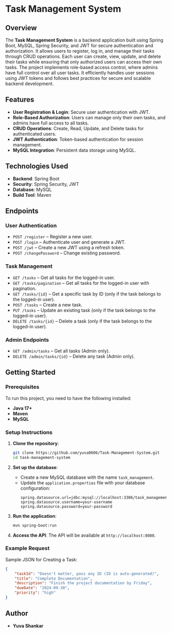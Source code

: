 # Task Management System

## Overview
The **Task Management System** is a backend application built using Spring Boot, MySQL, Spring Security, and JWT for secure authentication and authorization. It allows users to register, log in, and manage their tasks through CRUD operations. Each user can create, view, update, and delete their tasks while ensuring that only authorized users can access their own tasks. The project implements role-based access control, where admins have full control over all user tasks. It efficiently handles user sessions using JWT tokens and follows best practices for secure and scalable backend development.

## Features
- **User Registration & Login**: Secure user authentication with JWT.
- **Role-Based Authorization**: Users can manage only their own tasks, and admins have full access to all tasks.
- **CRUD Operations**: Create, Read, Update, and Delete tasks for authenticated users.
- **JWT Authentication**: Token-based authentication for session management.
- **MySQL Integration**: Persistent data storage using MySQL.

## Technologies Used
- **Backend**: Spring Boot
- **Security**: Spring Security, JWT
- **Database**: MySQL
- **Build Tool**: Maven

## Endpoints

### User Authentication
- `POST /register` – Register a new user.
- `POST /login` – Authenticate user and generate a JWT.
- `POST /jwt` – Create a new JWT using a refresh token.
- `POST /changePassword` – Change existing password.

### Task Management
- `GET /tasks` – Get all tasks for the logged-in user.
- `GET /tasks/pagination` – Get all tasks for the logged-in user with pagination.
- `GET /tasks/{id}` – Get a specific task by ID (only if the task belongs to the logged-in user).
- `POST /tasks` – Create a new task.
- `PUT /tasks` – Update an existing task (only if the task belongs to the logged-in user).
- `DELETE /tasks/{id}` – Delete a task (only if the task belongs to the logged-in user).

### Admin Endpoints
- `GET /admin/tasks` – Get all tasks (Admin only).
- `DELETE /admin/tasks/{id}` – Delete any task (Admin only).

## Getting Started

### Prerequisites
To run this project, you need to have the following installed:
- **Java 17+**
- **Maven**
- **MySQL**

### Setup Instructions

1. **Clone the repository**:
   ```bash
   git clone https://github.com/yuva0606/Task-Management-System.git
   cd task-management-system
   ```

2. **Set up the database**:
   - Create a new MySQL database with the name `task_management`.
   - Update the `application.properties` file with your database configuration:
     ```properties
     spring.datasource.url=jdbc:mysql://localhost:3306/task_management
     spring.datasource.username=your-username
     spring.datasource.password=your-password
     ```

3. **Run the application**:
    ```bash
    mvn spring-boot:run
    ```

4. **Access the API**:
   The API will be available at `http://localhost:8080`.

### Example Request 
Sample JSON for Creating a Task:
```json
{
    "taskId": "Doesn't matter, pass any ID (ID is auto-generated)",
    "title": "Complete Documentation",
    "description": "Finish the project documentation by Friday",
    "dueDate": "2024-09-30",
    "priority": "high"
}
```


## Author
- **Yuva Shankar**

